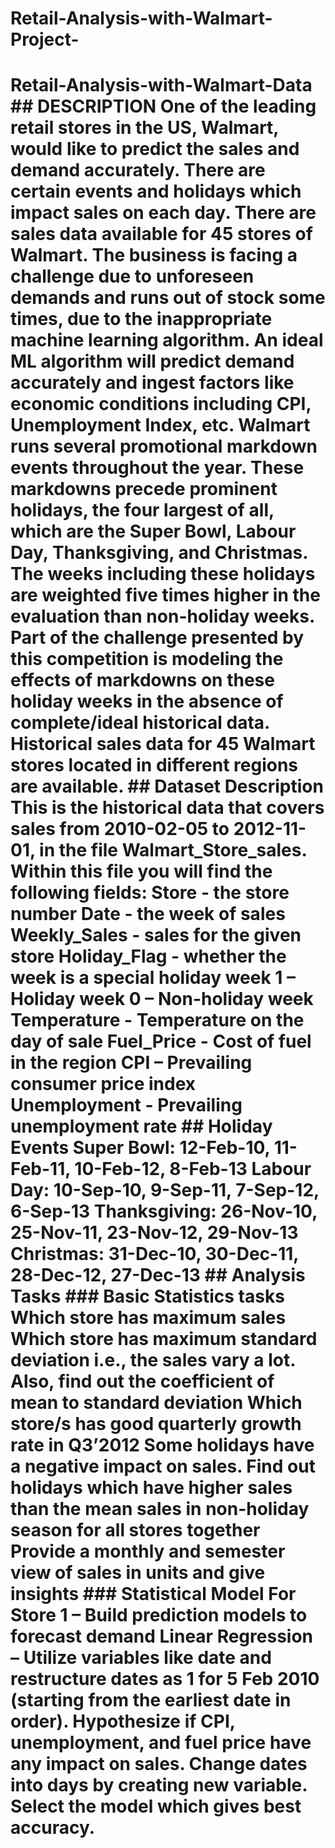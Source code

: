 # Retail-Analysis-with-Walmart-Project-
# Retail-Analysis-with-Walmart-Data   ## DESCRIPTION  One of the leading retail stores in the US, Walmart, would like to predict the sales and demand accurately. There are certain events and holidays which impact sales on each day. There are sales data available for 45 stores of Walmart. The business is facing a challenge due to unforeseen demands and runs out of stock some times, due to the inappropriate machine learning algorithm. An ideal ML algorithm will predict demand accurately and ingest factors like economic conditions including CPI, Unemployment Index, etc.  Walmart runs several promotional markdown events throughout the year. These markdowns precede prominent holidays, the four largest of all, which are the Super Bowl, Labour Day, Thanksgiving, and Christmas. The weeks including these holidays are weighted five times higher in the evaluation than non-holiday weeks. Part of the challenge presented by this competition is modeling the effects of markdowns on these holiday weeks in the absence of complete/ideal historical data. Historical sales data for 45 Walmart stores located in different regions are available.  ## Dataset Description  This is the historical data that covers sales from 2010-02-05 to 2012-11-01, in the file Walmart_Store_sales. Within this file you will find the following fields:  Store - the store number  Date - the week of sales  Weekly_Sales -  sales for the given store  Holiday_Flag - whether the week is a special holiday week 1 – Holiday week 0 – Non-holiday week  Temperature - Temperature on the day of sale  Fuel_Price - Cost of fuel in the region  CPI – Prevailing consumer price index  Unemployment - Prevailing unemployment rate  ## Holiday Events  Super Bowl: 12-Feb-10, 11-Feb-11, 10-Feb-12, 8-Feb-13  Labour Day: 10-Sep-10, 9-Sep-11, 7-Sep-12, 6-Sep-13  Thanksgiving: 26-Nov-10, 25-Nov-11, 23-Nov-12, 29-Nov-13  Christmas: 31-Dec-10, 30-Dec-11, 28-Dec-12, 27-Dec-13   ## Analysis Tasks  ### Basic Statistics tasks  Which store has maximum sales  Which store has maximum standard deviation i.e., the sales vary a lot. Also, find out the coefficient of mean to standard deviation  Which store/s has good quarterly growth rate in Q3’2012  Some holidays have a negative impact on sales. Find out holidays which have higher sales than the mean sales in non-holiday season for all stores together  Provide a monthly and semester view of sales in units and give insights  ### Statistical Model  For Store 1 – Build  prediction models to forecast demand  Linear Regression – Utilize variables like date and restructure dates as 1 for 5 Feb 2010 (starting from the earliest date in order). Hypothesize if CPI, unemployment, and fuel price have any impact on sales.  Change dates into days by creating new variable.  Select the model which gives best accuracy.

